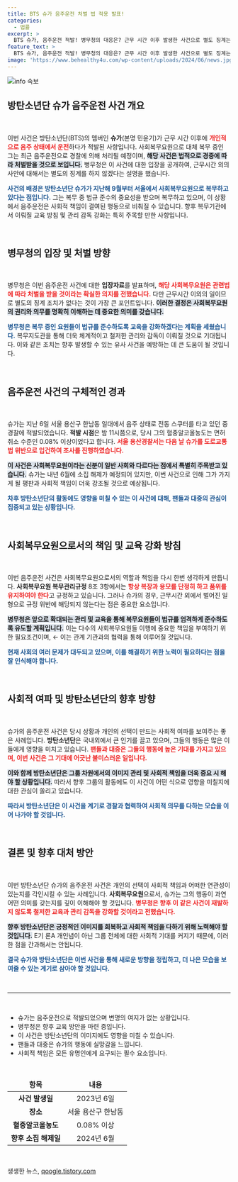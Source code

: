 ```yaml
---
title: BTS 슈가 음주운전 처벌 법 적용 발표!
categories:
  - 법률
excerpt: >
  BTS 슈가, 음주운전 적발! 병무청의 대응은? 근무 시간 이후 발생한 사건으로 별도 징계는 없지만, 사회복무요원으로서의 법규 준수가 시급하다. 클릭해 더 알아보세요!
feature_text: >
  BTS 슈가, 음주운전 적발! 병무청의 대응은? 근무 시간 이후 발생한 사건으로 별도 징계는 없지만, 사회복무요원으로서의 법규 준수가 시급하다. 클릭해 더 알아보세요!
image: 'https://www.behealthy4u.com/wp-content/uploads/2024/06/news.jpg'
---
```


<p><img src="https://www.behealthy4u.com/wp-content/uploads/2024/06/news.jpg" alt="info 속보" /></p>

<h2 data-ke-size="size26">방탄소년단 슈가 음주운전 사건 개요</h2>

<p data-ke-size="size16">&nbsp;</p>

<p>이번 사건은 방탄소년단(BTS)의 멤버인 <b>슈가</b>(본명 민윤기)가 근무 시간 이후에 <b><span style="color: #ee2323;">개인적으로 음주 상태에서 운전</span></b>하다가 적발된 사항입니다. 사회복무요원으로 대체 복무 중인 그는 최근 음주운전으로 경찰에 의해 처리될 예정이며, <b><span style="background-color: #21538527;">해당 사건은 법적으로 경중에 따라 처벌받을 것으로 보입니다.</span></b> 병무청은 이 사건에 대한 입장을 공개하여, 근무시간 외의 사안에 대해서는 별도의 징계를 하지 않겠다는 설명을 했습니다.</p>

<p><b><span style="color: #1a5490;">사건의 배경은 방탄소년단 슈가가 지난해 9월부터 서울에서 사회복무요원으로 복무하고 있다는 점입니다.</span></b> 그는 복무 중 법규 준수의 중요성을 받으며 복무하고 있으며, 이 상황에서 음주운전은 사회적 책임이 결여된 행동으로 비춰질 수 있습니다. 향후 복무기관에서 이뤄질 교육 방침 및 관리 감독 강화는 특히 주목할 만한 사항입니다.</p>

<p data-ke-size="size16">&nbsp;</p>

<h2 data-ke-size="size26">병무청의 입장 및 처벌 방향</h2>

<p data-ke-size="size16">&nbsp;</p>

<p>병무청은 이번 음주운전 사건에 대한 <b>입장자료</b>를 발표하며, <b><span style="color: #ee2323;">해당 사회복무요원은 관련법에 따라 처벌을 받을 것이라는 확실한 의지를 전했습니다.</span></b> 다만 근무시간 이외의 일이므로 별도의 징계 조치가 없다는 것이 가장 큰 포인트입니다. <b><span style="background-color: #21538527;">이러한 결정은 사회복무요원의 권리와 의무를 명확히 이해하는 데 중요한 의미를 갖습니다.</span></b></p>

<p><b><span style="color: #1a5490;">병무청은 복무 중인 요원들이 법규를 준수하도록 교육을 강화하겠다는 계획을 세웠습니다.</span></b> 복무지도관을 통해 더욱 체계적이고 철저한 관리와 감독이 이뤄질 것으로 기대됩니다. 이와 같은 조치는 향후 발생할 수 있는 유사 사건을 예방하는 데 큰 도움이 될 것입니다.</p>

<p data-ke-size="size16">&nbsp;</p>

<h2 data-ke-size="size26">음주운전 사건의 구체적인 경과</h2>

<p data-ke-size="size16">&nbsp;</p>

<p>슈가는 지난 6일 서울 용산구 한남동 일대에서 음주 상태로 전동 스쿠터를 타고 있던 중 경찰에 적발되었습니다. <b>적발 시점</b>은 밤 11시쯤으로, 당시 그의 혈중알코올농도는 면허 취소 수준인 0.08% 이상이었다고 합니다. <b><span style="color: #ee2323;">서울 용산경찰서는 다음 날 슈가를 도로교통법 위반으로 입건하여 조사를 진행하였습니다.</span></b></p>

<p><b><span style="background-color: #21538527;">이 사건은 사회복무요원이라는 신분이 일반 사회와 다르다는 점에서 특별히 주목받고 있습니다.</span></b> 슈가는 내년 6월에 소집 해제가 예정되어 있지만, 이번 사건으로 인해 그가 가지게 될 평판과 사회적 책임이 더욱 강조될 것으로 예상됩니다.</p>

<p><b><span style="color: #1a5490;">차후 방탄소년단의 활동에도 영향을 미칠 수 있는 이 사건에 대해, 팬들과 대중의 관심이 집중되고 있는 상황입니다.</span></b></p>

<p data-ke-size="size16">&nbsp;</p>

<h2 data-ke-size="size26">사회복무요원으로서의 책임 및 교육 강화 방침</h2>

<p data-ke-size="size16">&nbsp;</p>

<p>이번 음주운전 사건은 사회복무요원으로서의 역할과 책임을 다시 한번 생각하게 만듭니다. <b>사회복무요원 복무관리규정</b> 8조 3항에서는 <b><span style="color: #ee2323;">항상 복장과 용모를 단정히 하고 품위를 유지하여야 한다</span></b>고 규정하고 있습니다. 그러나 슈가의 경우, 근무시간 외에서 벌어진 일형으로 규정 위반에 해당되지 않는다는 점은 중요한 요소입니다.</p>

<p><b><span style="background-color: #21538527;">병무청은 앞으로 확대되는 관리 및 교육을 통해 복무요원들이 법규를 엄격하게 준수하도록 유도할 계획입니다.</span></b> 이는 다수의 사회복무요원들 이행에 중요한 책임을 부여하기 위한 필요조건이며, ← 이는 관계 기관과의 협력을 통해 이루어질 것입니다.</p>

<p><b><span style="color: #1a5490;">현재 사회의 여러 문제가 대두되고 있으며, 이를 해결하기 위한 노력이 필요하다는 점을 잘 인식해야 합니다.</span></b></p>

<p data-ke-size="size16">&nbsp;</p>

<h2 data-ke-size="size26">사회적 여파 및 방탄소년단의 향후 방향</h2>

<p data-ke-size="size16">&nbsp;</p>

<p>슈가의 음주운전 사건은 당시 상황과 개인의 선택이 만드는 사회적 여파를 보여주는 좋은 사례입니다. <b>방탄소년단</b>은 국내외에서 큰 인기를 끌고 있으며, 그들의 행동은 많은 이들에게 영향을 미치고 있습니다. <b><span style="color: #ee2323;">팬들과 대중은 그들의 행동에 높은 기대를 가지고 있으며, 이번 사건은 그 기대에 어긋난 불미스러운 일입니다.</span></b></p>

<p><b><span style="background-color: #21538527;">이와 함께 방탄소년단은 그룹 차원에서의 이미지 관리 및 사회적 책임을 더욱 중요 시 해야 할 상황입니다.</span></b> 따라서 향후 그룹의 활동에도 이 사건이 어떤 식으로 영향을 미칠지에 대한 관심이 쏠리고 있습니다. </p>

<p><b><span style="color: #1a5490;">따라서 방탄소년단은 이 사건을 계기로 경찰과 협력하여 사회적 의무를 다하는 모습을 이어 나가야 할 것입니다.</span></b></p>

<p data-ke-size="size16">&nbsp;</p> 

<h2 data-ke-size="size26">결론 및 향후 대처 방안</h2>

<p data-ke-size="size16">&nbsp;</p>

<p>이번 방탄소년단 슈가의 음주운전 사건은 개인의 선택이 사회적 책임과 어떠한 연관성이 있는지를 각인시킬 수 있는 사례입니다. <b>사회복무요원</b>으로서, 슈가는 그의 행동이 과연 어떤 의미를 갖는지를 깊이 이해해야 할 것입니다. <b><span style="color: #ee2323;">병무청은 향후 이 같은 사건이 재발하지 않도록 철저한 교육과 관리 감독을 강화할 것이라고 전했습니다.</span></b></p>

<p><b><span style="background-color: #21538527;">향후 방탄소년단은 긍정적인 이미지를 회복하고 사회적 책임을 다하기 위해 노력해야 할 것입니다.</span></b> E기 론A 개인념이 아닌 그룹 전체에 대한 사회적 기대를 커지기 때문에, 이러한 점을 간과해서는 안됩니다. </p>

<p><b><span style="color: #1a5490;">결국 슈가와 방탄소년단은 이번 사건을 통해 새로운 방향을 정립하고, 더 나은 모습을 보여줄 수 있는 계기로 삼아야 할 것입니다.</span></b></p>

<p data-ke-size="size16">&nbsp;</p> 

<hr />

<p data-ke-size="size16">&nbsp;</p> 

<ul>
    <li>슈가는 음주운전으로 적발되었으며 변명의 여지가 없는 상황입니다.</li>
    <li>병무청은 향후 교육 방안을 마련 중입니다.</li>
    <li>이 사건은 방탄소년단의 이미지에도 영향을 미칠 수 있습니다.</li>
    <li>팬들과 대중은 슈가의 행동에 실망감을 느낍니다.</li>
    <li>사회적 책임은 모든 유명인에게 요구되는 필수 요소입니다.</li>
</ul>

<p data-ke-size="size16">&nbsp;</p> 

<table style="width: 100%;">
    <thead>
        <tr>
            <td style="text-align: center; height: 17px;"><b>항목</b></td>
            <td style="text-align: center; height: 17px;"><b>내용</b></td>
        </tr>
    </thead>
    <tbody>
        <tr>
            <td style="text-align: center; height: 17px;"><b>사건 발생일</b></td>
            <td style="text-align: center; height: 17px;">2023년 6일</td>
        </tr>
        <tr>
            <td style="text-align: center; height: 17px;"><b>장소</b></td>
            <td style="text-align: center; height: 17px;">서울 용산구 한남동</td>
        </tr>
        <tr>
            <td style="text-align: center; height: 17px;"><b>혈중알코올농도</b></td>
            <td style="text-align: center; height: 17px;">0.08% 이상</td>
        </tr>
        <tr>
            <td style="text-align: center; height: 17px;"><b>향후 소집 해제일</b></td>
            <td style="text-align: center; height: 17px;">2024년 6월</td>
        </tr>
    </tbody>
</table>

<p data-ke-size="size16">&nbsp;</p>
생생한 뉴스, <a href="https://qoogle.tistory.com" rel="dofollow">qoogle.tistory.com</a>


